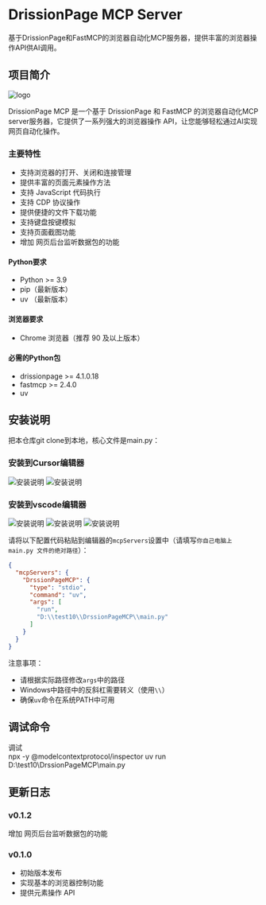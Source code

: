 # DrissionPage MCP Server

基于DrissionPage和FastMCP的浏览器自动化MCP服务器，提供丰富的浏览器操作API供AI调用。

## 项目简介
![logo](img/DrissionPageMCP-logo.png)

DrissionPage MCP  是一个基于 DrissionPage 和 FastMCP 的浏览器自动化MCP server服务器，它提供了一系列强大的浏览器操作 API，让您能够轻松通过AI实现网页自动化操作。

### 主要特性

- 支持浏览器的打开、关闭和连接管理
- 提供丰富的页面元素操作方法
- 支持 JavaScript 代码执行
- 支持 CDP 协议操作
- 提供便捷的文件下载功能
- 支持键盘按键模拟
- 支持页面截图功能
- 增加 网页后台监听数据包的功能

#### Python要求
- Python >= 3.9
- pip（最新版本）
- uv （最新版本）


#### 浏览器要求
- Chrome 浏览器（推荐 90 及以上版本）


#### 必需的Python包
- drissionpage >= 4.1.0.18
- fastmcp >= 2.4.0
- uv

## 安装说明
把本仓库git clone到本地，核心文件是main.py：

### 安装到Cursor编辑器

![安装说明](img/install_to_Cursor1.png)
![安装说明](img/install_to_cursor2.png)

### 安装到vscode编辑器

![安装说明](img/install_to_vscode0.png)
![安装说明](img/install_to_vscode1.png)
![安装说明](img/install_to_vscode2.png)


请将以下配置代码粘贴到编辑器的`mcpServers`设置中（请填写`你自己电脑上 main.py 文件的绝对路径`）：

```json
{
  "mcpServers": {
    "DrssionPageMCP": {
      "type": "stdio",
      "command": "uv",
      "args": [
        "run",
        "D:\\test10\\DrssionPageMCP\\main.py"
      ]
    }
  }
}
```

注意事项：
- 请根据实际路径修改`args`中的路径
- Windows中路径中的反斜杠需要转义（使用`\\`）
- 确保`uv`命令在系统PATH中可用


## 调试命令

调试  
npx -y @modelcontextprotocol/inspector uv run D:\\test10\\DrssionPageMCP\\main.py

## 更新日志

### v0.1.2
增加 网页后台监听数据包的功能

### v0.1.0

- 初始版本发布
- 实现基本的浏览器控制功能
- 提供元素操作 API
